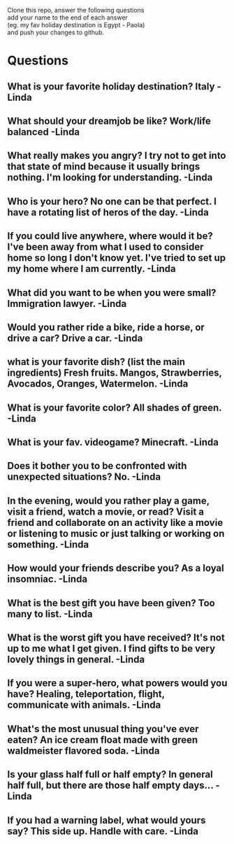 Clone this repo, answer the following questions \
add your name to the end of each answer \
(eg. my fav holiday destination is Egypt - Paola)\
and push your changes to github.

# Questions

## What is your favorite holiday destination? Italy -Linda

## What should your dreamjob be like? Work/life balanced -Linda

## What really makes you angry? I try not to get into that state of mind because it usually brings nothing. I'm looking for understanding. -Linda

## Who is your hero? No one can be that perfect. I have a rotating list of heros of the day. -Linda

## If you could live anywhere, where would it be? I've been away from what I used to consider home so long I don't know yet. I've tried to set up my home where I am currently. -Linda

## What did you want to be when you were small? Immigration lawyer. -Linda

## Would you rather ride a bike, ride a horse, or drive a car? Drive a car. -Linda

## what is your favorite dish? (list the main ingredients) Fresh fruits. Mangos, Strawberries, Avocados, Oranges, Watermelon. -Linda
## What is your favorite color? All shades of green. -Linda

## What is your fav. videogame? Minecraft. -Linda

## Does it bother you to be confronted with unexpected situations? No. -Linda

## In the evening, would you rather play a game, visit a friend, watch a movie, or read? Visit a friend and collaborate on an activity like a movie or listening to music or just talking or working on something. -Linda

## How would your friends describe you? As a loyal insomniac. -Linda

## What is the best gift you have been given? Too many to list. -Linda

## What is the worst gift you have received? It's not up to me what I get given. I find gifts to be very lovely things in general. -Linda

## If you were a super-hero, what powers would you have? Healing, teleportation, flight, communicate with animals. -Linda

## What's the most unusual thing you've ever eaten? An ice cream float made with green waldmeister flavored soda. -Linda

## Is your glass half full or half empty? In general half full, but there are those half empty days... -Linda

## If you had a warning label, what would yours say? This side up. Handle with care. -Linda